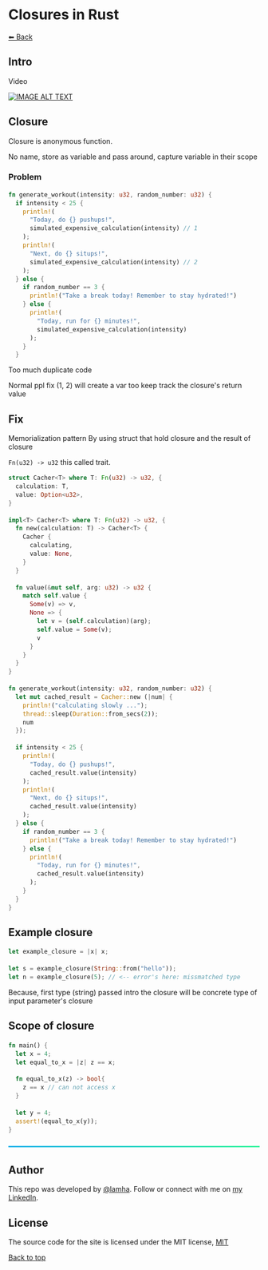 # Closures in Rust

[⬅ Back](../README.md)

## Intro 
Video 

<div>
  <a href="https://www.youtube.com/watch?v=kZXJvLfjUS4"><img src="https://img.youtube.com/vi/kZXJvLfjUS4/0.jpg" alt="IMAGE ALT TEXT"></a>
</div>

## Closure 
Closure is anonymous function.

No name, store as variable and pass around, capture variable in their scope  

### Problem

```Rust
fn generate_workout(intensity: u32, random_number: u32) {
  if intensity < 25 {
    println!(
      "Today, do {} pushups!",
      simulated_expensive_calculation(intensity) // 1
    );
    println!(
      "Next, do {} situps!",
      simulated_expensive_calculation(intensity) // 2
    );
  } else {
    if random_number == 3 {
      println!("Take a break today! Remember to stay hydrated!")
    } else {
      println!(
        "Today, run for {} minutes!",
        simulated_expensive_calculation(intensity)
      );
    }
  }
```

Too much duplicate code 

Normal ppl fix (1, 2) will create a var too keep track the closure's return value 

## Fix 
Memorialization pattern 
By using struct that hold closure and the result of closure 

`Fn(u32) -> u32` this called trait.

```Rust
struct Cacher<T> where T: Fn(u32) -> u32, {
  calculation: T, 
  value: Option<u32>,
}

impl<T> Cacher<T> where T: Fn(u32) -> u32, {
  fn new(calculation: T) -> Cacher<T> {
    Cacher {
      calculating,
      value: None,
    }
  }

  fn value(&mut self, arg: u32) -> u32 {
    match self.value {
      Some(v) => v,
      None => {
        let v = (self.calculation)(arg);
        self.value = Some(v);
        v
      }
    }
  }
}

fn generate_workout(intensity: u32, random_number: u32) {
  let mut cached_result = Cacher::new (|num| {
    println!("calculating slowly ...");
    thread::sleep(Duration::from_secs(2));
    num
  });

  if intensity < 25 {
    println!(
      "Today, do {} pushups!",
      cached_result.value(intensity)
    );
    println!(
      "Next, do {} situps!",
      cached_result.value(intensity)
    );
  } else {
    if random_number == 3 {
      println!("Take a break today! Remember to stay hydrated!")
    } else {
      println!(
        "Today, run for {} minutes!",
        cached_result.value(intensity)
      );
    }
  }
}

```


## Example closure

```Rust
let example_closure = |x| x;

let s = example_closure(String::from("hello"));
let n = example_closure(5); // <-- error's here: missmatched type

```

Because, first type (string) passed intro the closure will be concrete type of input parameter's closure 

## Scope of closure 

```Rust
fn main() {
  let x = 4;
  let equal_to_x = |z| z == x;

  fn equal_to_x(z) -> bool{
    z == x // can not access x
  }

  let y = 4;
  assert!(equal_to_x(y));
}
```




<p><img type="separator" height=8px width="100%" src="https://github.com/HaLamUs/nft-drop/blob/main/assets/aqua.png"></p>

## Author

This repo was developed by [@lamha](https://github.com/HaLamUs). 
Follow or connect with me on [my LinkedIn](https://www.linkedin.com/in/lamhacs). 


## License
The source code for the site is licensed under the MIT license, [MIT](https://opensource.org/license/mit/)

 <a href="#top">Back to top</a>